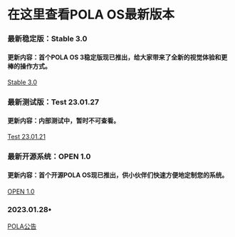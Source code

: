 <html>
  <head>
    <h1>在这里查看POLA OS最新版本</h1>
  </head>
  <body>
    <h3>最新稳定版：Stable 3.0</h3>
    <h4>更新内容：首个POLA OS 3稳定版现已推出，给大家带来了全新的视觉体验和更棒的操作方式。</h4>
    <a href="https://labplus.cn/posts/63b7fc1426583e3e3354fe39">Stable 3.0</a>
    <h3>最新测试版：Test 23.01.27</h3>
    <h4>更新内容：内部测试中，暂时不可查看。</h4>
    <a href="https://labplus.cn/posts/63cb83044e7b2f0973a01554">Test 23.01.21</a>
    <h3>最新开源系统：OPEN 1.0</h3>
    <h4>更新内容：首个开源POLA OS现已推出，供小伙伴们快速方便地定制您的系统。</h4>
    <a href="https://labplus.cn/posts/63abffc426583e3e3354faf7">OPEN 1.0</a>
    <h3>2023.01.28•</h3>
    <a href="https://labplus.cn/people/6008280b99b3da6b2b5de175">POLA公告</a>
  </body>
</html>
